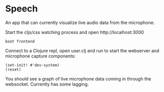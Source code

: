 # Speech

An app that can currently visualize live audio data from the microphone.

Start the cljs/css watching process and open http://localhost:3000

    boot frontend

Connect to a Clojure repl, open user.clj and run to start the webserver and microphone capture components: 

    (set-init! #'dev-system)
    (reset)

You should see a graph of live microphone data coming in through the websocket. Currently has some lagging.
